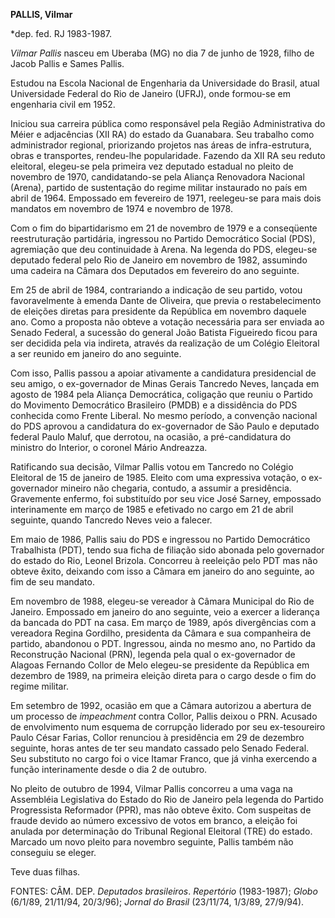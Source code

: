 **PALLIS, Vilmar**

\*dep. fed. RJ 1983-1987.

*Vilmar Pallis* nasceu em Uberaba (MG) no dia 7 de junho de 1928, filho
de Jacob Pallis e Sames Pallis.

Estudou na Escola Nacional de Engenharia da Universidade do Brasil,
atual Universidade Federal do Rio de Janeiro (UFRJ), onde formou-se em
engenharia civil em 1952.

Iniciou sua carreira pública como responsável pela Região Administrativa
do Méier e adjacências (XII RA) do estado da Guanabara. Seu trabalho
como administrador regional, priorizando projetos nas áreas de
infra-estrutura, obras e transportes, rendeu-lhe popularidade. Fazendo
da XII RA seu reduto eleitoral, elegeu-se pela primeira vez deputado
estadual no pleito de novembro de 1970, candidatando-se pela Aliança
Renovadora Nacional (Arena), partido de sustentação do regime militar
instaurado no país em abril de 1964. Empossado em fevereiro de 1971,
reelegeu-se para mais dois mandatos em novembro de 1974 e novembro de
1978.

Com o fim do bipartidarismo em 21 de novembro de 1979 e a conseqüente
reestruturação partidária, ingressou no Partido Democrático Social
(PDS), agremiação que deu continuidade à Arena. Na legenda do PDS,
elegeu-se deputado federal pelo Rio de Janeiro em novembro de 1982,
assumindo uma cadeira na Câmara dos Deputados em fevereiro do ano
seguinte.

Em 25 de abril de 1984, contrariando a indicação de seu partido, votou
favoravelmente à emenda Dante de Oliveira, que previa o restabelecimento
de eleições diretas para presidente da República em novembro daquele
ano. Como a proposta não obteve a votação necessária para ser enviada ao
Senado Federal, a sucessão do general João Batista Figueiredo ficou para
ser decidida pela via indireta, através da realização de um Colégio
Eleitoral a ser reunido em janeiro do ano seguinte.

Com isso, Pallis passou a apoiar ativamente a candidatura presidencial
de seu amigo, o ex-governador de Minas Gerais Tancredo Neves, lançada em
agosto de 1984 pela Aliança Democrática, coligação que reuniu o Partido
do Movimento Democrático Brasileiro (PMDB) e a dissidência do PDS
conhecida como Frente Liberal. No mesmo período, a convenção nacional do
PDS aprovou a candidatura do ex-governador de São Paulo e deputado
federal Paulo Maluf, que derrotou, na ocasião, a pré-candidatura do
ministro do Interior, o coronel Mário Andreazza.

Ratificando sua decisão, Vilmar Pallis votou em Tancredo no Colégio
Eleitoral de 15 de janeiro de 1985. Eleito com uma expressiva votação, o
ex-governador mineiro não chegaria, contudo, a assumir a presidência.
Gravemente enfermo, foi substituído por seu vice José Sarney, empossado
interinamente em março de 1985 e efetivado no cargo em 21 de abril
seguinte, quando Tancredo Neves veio a falecer.  

Em maio de 1986, Pallis saiu do PDS e ingressou no Partido Democrático
Trabalhista (PDT), tendo sua ficha de filiação sido abonada pelo
governador do estado do Rio, Leonel Brizola. Concorreu à reeleição pelo
PDT mas não obteve êxito, deixando com isso a Câmara em janeiro do ano
seguinte, ao fim de seu mandato.

Em novembro de 1988, elegeu-se vereador à Câmara Municipal do Rio de
Janeiro. Empossado em janeiro do ano seguinte, veio a exercer a
liderança da bancada do PDT na casa. Em março de 1989, após divergências
com a vereadora Regina Gordilho, presidenta da Câmara e sua companheira
de partido, abandonou o PDT. Ingressou, ainda no mesmo ano, no Partido
da Reconstrução Nacional (PRN), legenda pela qual o ex-governador de
Alagoas Fernando Collor de Melo elegeu-se presidente da República em
dezembro de 1989, na primeira eleição direta para o cargo desde o fim do
regime militar.

Em setembro de 1992, ocasião em que a Câmara autorizou a abertura de um
processo de *impeachment* contra Collor, Pallis deixou o PRN. Acusado de
envolvimento num esquema de corrupção liderado por seu ex-tesoureiro
Paulo César Farias, Collor renunciou à presidência em 29 de dezembro
seguinte, horas antes de ter seu mandato cassado pelo Senado Federal.
Seu substituto no cargo foi o vice Itamar Franco, que já vinha exercendo
a função interinamente desde o dia 2 de outubro.

No pleito de outubro de 1994, Vilmar Pallis concorreu a uma vaga na
Assembléia Legislativa do Estado do Rio de Janeiro pela legenda do
Partido Progressista Reformador (PPR), mas não obteve êxito. Com
suspeitas de fraude devido ao número excessivo de votos em branco, a
eleição foi anulada por determinação do Tribunal Regional Eleitoral
(TRE) do estado. Marcado um novo pleito para novembro seguinte, Pallis
também não conseguiu se eleger.

Teve duas filhas.

FONTES: CÂM. DEP. *Deputados brasileiros*. *Repertório* (1983-1987);
*Globo* (6/1/89, 21/11/94, 20/3/96); *Jornal do Brasil* (23/11/74,
1/3/89, 27/9/94).

 
